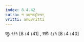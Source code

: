 ```yaml
---
index: 8.4.42
sutra: न पदान्ताट्टोरनाम्
vritti: anuvritti
---
```


ष्टुः १/१ [8।4।41] , स्तोः ६/१ [8।4।40]